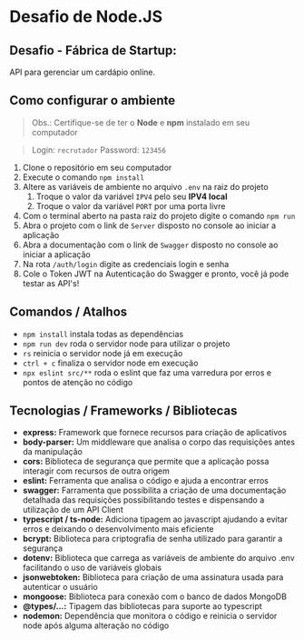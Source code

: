 # **Desafio de Node.JS**

## Desafio - Fábrica de Startup:
API para gerenciar um cardápio online.

## Como configurar o ambiente
> Obs.: Certifique-se de ter o **Node** e **npm** instalado em seu computador

> Login: `recrutador`
> Password: `123456`


 1. Clone o repositório em seu computador
 2. Execute o comando `npm install`
 3. Altere as variáveis de ambiente no arquivo `.env` na raiz do projeto
    1. Troque o valor da variável `IPV4` pelo seu **IPV4 local**
    2. Troque o valor da variável `PORT` por uma porta livre
 4. Com o terminal aberto na pasta raiz do projeto digite o comando `npm run`
 5. Abra o projeto com o link de `Server` disposto no console ao iniciar a aplicação
 6. Abra a documentação com o link de `Swagger` disposto no console ao iniciar a aplicação
 7. Na rota `/auth/login` digite as credenciais login e senha
 8. Cole o Token JWT na Autenticação do Swagger e pronto, você já pode testar as API's!

## Comandos / Atalhos

- `npm install` instala todas as dependências
- `npm run dev` roda o servidor node para utilizar o projeto
- `rs` reinicia o servidor node já em execução
- `ctrl + c` finaliza o servidor node em execução
- `npx eslint src/**` roda o eslint que faz uma varredura por erros e pontos de atenção no código

## Tecnologias / Frameworks / Bibliotecas

- **express:** Framework que fornece recursos para criação de aplicativos
- **body-parser:** Um middleware que analisa o corpo das requisições antes da manipulação
- **cors:** Biblioteca de segurança que permite que a aplicação possa interagir com recursos de outra origem
- **eslint:** Ferramenta que analisa o código e ajuda a encontrar erros 
- **swagger:** Farramenta que possibilita a criação de uma documentação detalhada das requisições possibilitando testes e dispensando a utilização de um API Client
- **typescript / ts-node:** Adiciona tipagem ao javascript ajudando a evitar erros e deixando o desenvolvimento mais eficiente
- **bcrypt:** Biblioteca para criptografia de senha utilizado para garantir a segurança
- **dotenv:** Biblioteca que carrega as variáveis de ambiente do arquivo .env facilitando o uso de variáveis globais
- **jsonwebtoken:** Biblioteca para criação de uma assinatura usada para autenticar o usuário
- **mongoose:** Biblioteca para conexão com o banco de dados MongoDB
- **@types/...:** Tipagem das bibliotecas para suporte ao typescript
- **nodemon:** Dependência que monitora o código e reinicia o servidor node após alguma alteração no código